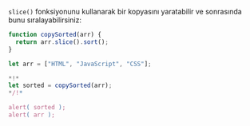 `slice()` fonksiyonunu kullanarak bir kopyasını yaratabilir ve sonrasında bunu sıralayabilirsiniz:


```js run
function copySorted(arr) {
  return arr.slice().sort();
}

let arr = ["HTML", "JavaScript", "CSS"];

*!*
let sorted = copySorted(arr);
*/!*

alert( sorted );
alert( arr );
```

